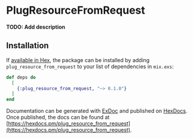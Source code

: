 # PlugResourceFromRequest

**TODO: Add description**

## Installation

If [available in Hex](https://hex.pm/docs/publish), the package can be installed
by adding `plug_resource_from_request` to your list of dependencies in `mix.exs`:

```elixir
def deps do
  [
    {:plug_resource_from_request, "~> 0.1.0"}
  ]
end
```

Documentation can be generated with [ExDoc](https://github.com/elixir-lang/ex_doc)
and published on [HexDocs](https://hexdocs.pm). Once published, the docs can
be found at [https://hexdocs.pm/plug_resource_from_request](https://hexdocs.pm/plug_resource_from_request).


